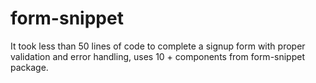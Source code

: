 # form-snippet

It took less than 50 lines of code to complete a signup form with proper validation and error handling, uses 10 + components from form-snippet package.